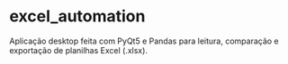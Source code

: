 # excel_automation
Aplicação desktop feita com PyQt5 e Pandas para leitura, comparação e exportação de planilhas Excel (.xlsx).
